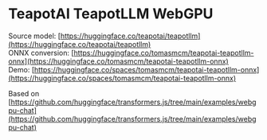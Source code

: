 # TeapotAI TeapotLLM WebGPU

Source model: [https://huggingface.co/teapotai/teapotllm](https://huggingface.co/teapotai/teapotllm)<br/>
ONNX conversion: [https://huggingface.co/tomasmcm/teapotai-teapotllm-onnx](https://huggingface.co/tomasmcm/teapotai-teapotllm-onnx)<br/>
Demo: [https://huggingface.co/spaces/tomasmcm/teapotai-teapotllm-onnx](https://huggingface.co/spaces/tomasmcm/teapotai-teapotllm-onnx)<br/>

Based on [https://github.com/huggingface/transformers.js/tree/main/examples/webgpu-chat](https://github.com/huggingface/transformers.js/tree/main/examples/webgpu-chat)
